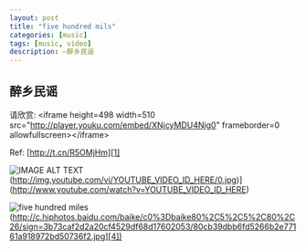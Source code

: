```yaml
---
layout: post
title: "five hundred mils"
categories: [music]
tags: [music, video]
description: —醉乡民谣
---
```



## 醉乡民谣

请欣赏: \<iframe height=498 width=510 src="http://player.youku.com/embed/XNjcyMDU4Njg0" frameborder=0 allowfullscreen\>\</iframe\>

Ref: [http://t.cn/R5OMjHm][1]

![IMAGE ALT TEXT]()(http://img.youtube.com/vi/YOUTUBE_VIDEO_ID_HERE/0.jpg)](http://www.youtube.com/watch?v=YOUTUBE_VIDEO_ID_HERE)

![five hundred miles]()([http://c.hiphotos.baidu.com/baike/c0%3Dbaike80%2C5%2C5%2C80%2C26/sign=3b73caf2d2a20cf4529df68d17602053/80cb39dbb6fd5266b2e77161a918972bd50736f2.jpg][4])](http://t.cn/R5OMjHm)

[1]:	http://t.cn/R5OMjHm
[4]:	http://c.hiphotos.baidu.com/baike/c0%3Dbaike80%2C5%2C5%2C80%2C26/sign=3b73caf2d2a20cf4529df68d17602053/80cb39dbb6fd5266b2e77161a918972bd50736f2.jpg